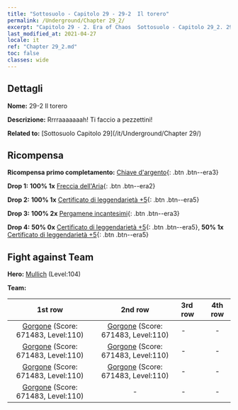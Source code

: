 ```yaml
---
title: "Sottosuolo - Capitolo 29 - 29-2  Il torero"
permalink: /Underground/Chapter 29_2/
excerpt: "Capitolo 29 - 2. Era of Chaos  Sottosuolo - Capitolo 29_2. 29-2  Il torero"
last_modified_at: 2021-04-27
locale: it
ref: "Chapter 29_2.md"
toc: false
classes: wide
---
```


## Dettagli

 **Nome:** 29-2  Il torero

 **Descrizione:**       Rrrraaaaaaah! Ti faccio a pezzettini!

 **Related to:** [Sottosuolo Capitolo 29](/it/Underground/Chapter 29/)

## Ricompensa

 **Ricompensa primo completamento:** [Chiave d'argento](/ItemsIT/con_693/){: .btn .btn--era3}

 **Drop 1:** **100% 1x** [Freccia dell'Aria](/ItemsIT/her_449/){: .btn .btn--era2}

 **Drop 2:** **100% 1x** [Certificato di leggendarietà +5](/ItemsIT/mat_102/){: .btn .btn--era5}

 **Drop 3:** **100% 2x** [Pergamene incantesimi](/ItemsIT/con_694/){: .btn .btn--era3}

 **Drop 4:** **50% 0x** [Certificato di leggendarietà +5](/ItemsIT/mat_102/){: .btn .btn--era5}, **50% 1x** [Certificato di leggendarietà +5](/ItemsIT/mat_102/){: .btn .btn--era5}


## Fight against Team
 **Hero:** [Mullich](/it/heroes/Mullich/) (Level:104)

 **Team:**


  | 1st row | 2nd row | 3rd row | 4th row |
  |:----:|:----:|:----|:----:|
  | [Gorgone](/it/units/Gorgon/) (Score: 671483, Level:110)  | [Gorgone](/it/units/Gorgon/) (Score: 671483, Level:110)  | - | - |
  | [Gorgone](/it/units/Gorgon/) (Score: 671483, Level:110)  | [Gorgone](/it/units/Gorgon/) (Score: 671483, Level:110)  | - | - |
  | [Gorgone](/it/units/Gorgon/) (Score: 671483, Level:110)  | [Gorgone](/it/units/Gorgon/) (Score: 671483, Level:110)  | - | - |
  | [Gorgone](/it/units/Gorgon/) (Score: 671483, Level:110)  | - | - | - |


